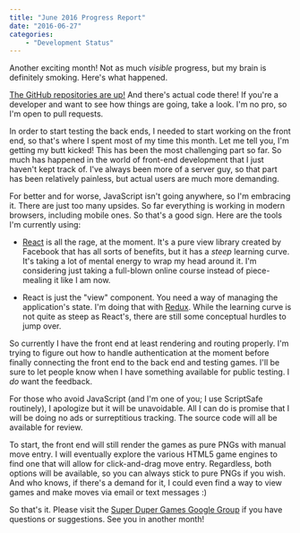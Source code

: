 ```yaml
---
title: "June 2016 Progress Report"
date: "2016-06-27"
categories:
    - "Development Status"
---
```


Another exciting month! Not as much *visible* progress, but my brain is definitely smoking. Here's what happened.

[The GitHub repositories are up!](https://github.com/AbstractPlay) And there's actual code there! If you're a developer and want to see how things are going, take a look. I'm no pro, so I'm open to pull requests.

In order to start testing the back ends, I needed to start working on the front end, so that's where I spent most of my time this month. Let me tell you, I'm getting my butt kicked! This has been the most challenging part so far. So much has happened in the world of front-end development that I just haven't kept track of. I've always been more of a server guy, so that part has been relatively painless, but actual users are much more demanding.

For better and for worse, JavaScript isn't going anywhere, so I'm embracing it. There are just too many upsides. So far everything is working in modern browsers, including mobile ones. So that's a good sign. Here are the tools I'm currently using:

  * [React](https://facebook.github.io/react/) is all the rage, at the moment. It's a pure view library created by Facebook that has all sorts of benefits, but it has a *steep* learning curve. It's taking a lot of mental energy to wrap my head around it. I'm considering just taking a full-blown online course instead of piece-mealing it like I am now.

  * React is just the "view" component. You need a way of managing the application's state. I'm doing that with [Redux](http://redux.js.org/). While the learning curve is not quite as steep as React's, there are still some conceptual hurdles to jump over.

So currently I have the front end at least rendering and routing properly. I'm trying to figure out how to handle authentication at the moment before finally connecting the front end to the back end and testing games. I'll be sure to let people know when I have something available for public testing. I *do* want the feedback.

For those who avoid JavaScript (and I'm one of you; I use ScriptSafe routinely), I apologize but it will be unavoidable. All I can do is promise that I will be doing no ads or surreptitious tracking. The source code will all be available for review.

To start, the front end will still render the games as pure PNGs with manual move entry. I will eventually explore the various HTML5 game engines to find one that will allow for click-and-drag move entry. Regardless, both options will be available, so you can always stick to pure PNGs if you wish. And who knows, if there's a demand for it, I could even find a way to view games and make moves via email or text messages :)

So that's it. Please visit the [Super Duper Games Google Group](https://groups.google.com/forum/#!forum/superdupergames) if you have questions or suggestions. See you in another month!
